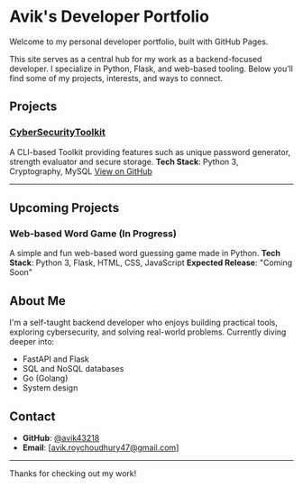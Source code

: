 # Avik's Developer Portfolio

Welcome to my personal developer portfolio, built with GitHub Pages.

This site serves as a central hub for my work as a backend-focused developer. I specialize in Python, Flask, and web-based tooling. Below you’ll find some of my projects, interests, and ways to connect.

## Projects

### [CyberSecurityToolkit](https://avik43218.github.io/CyberSecurityToolkit/)
A CLI-based Toolkit providing features such as unique password generator, strength evaluator and secure storage.
**Tech Stack**: Python 3, Cryptography, MySQL
[View on GitHub](https://github.com/avik43218/CyberSecurityToolkit)

---

## Upcoming Projects

### Web-based Word Game (In Progress)
A simple and fun web-based word guessing game made in Python.
**Tech Stack**: Python 3, Flask, HTML, CSS, JavaScript
**Expected Release**: "Coming Soon"

## About Me

I'm a self-taught backend developer who enjoys building practical tools, exploring cybersecurity, and solving real-world problems. Currently diving deeper into:

- FastAPI and Flask
- SQL and NoSQL databases
- Go (Golang)
- System design

## Contact

- **GitHub**: [@avik43218](https://github.com/avik43218)  
- **Email**: [avik.roychoudhury47@gmail.com]

---

Thanks for checking out my work!
